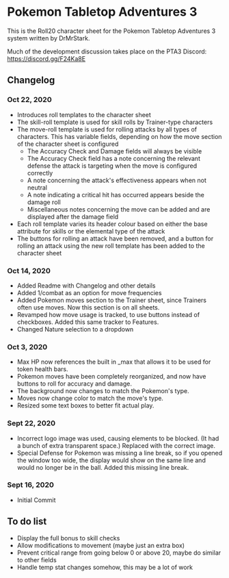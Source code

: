 # Pokemon Tabletop Adventures 3
This is the Roll20 character sheet for the Pokemon Tabletop Adventures 3
system written by DrMrStark.

Much of the development discussion takes place on the PTA3 Discord:
https://discord.gg/F24Ka8E

## Changelog

### Oct 22, 2020
- Introduces roll templates to the character sheet
- The skill-roll template is used for skill rolls by Trainer-type characters
- The move-roll template is used for rolling attacks by all types of characters. This has variable fields, depending on how the move section of the character sheet is configured
  - The Accuracy Check and Damage fields will always be visible
  - The Accuracy Check field has a note concerning the relevant defense the attack is targeting when the move is configured correctly
  - A note concerning the attack's effectiveness appears when not neutral
  - A note indicating a critical hit has occurred appears beside the damage roll
  - Miscellaneous notes concerning the move can be added and are displayed after the damage field
- Each roll template varies its header colour based on either the base attribute for skills or the elemental type of the attack
- The buttons for rolling an attack have been removed, and a button for rolling an attack using the new roll template has been added to the character sheet

### Oct 14, 2020
- Added Readme with Changelog and other details
- Added 1/combat as an option for move frequencies
- Added Pokemon moves section to the Trainer sheet, since Trainers often use moves. Now this section is on all sheets.
- Revamped how move usage is tracked, to use buttons instead of checkboxes. Added this same tracker to Features.
- Changed Nature selection to a dropdown

### Oct 3, 2020
- Max HP now references the built in _max that allows it to be used for token health bars.
- Pokemon moves have been completely reorganized, and now have buttons to roll for accuracy and damage.
- The background now changes to match the Pokemon's type.
- Moves now change color to match the move's type.
- Resized some text boxes to better fit actual play.

### Sept 22, 2020
- Incorrect logo image was used, causing elements to be blocked. (It had a bunch of extra transparent space.) Replaced with the correct image.
- Special Defense for Pokemon was missing a line break, so if you opened the window too wide, the display would show on the same line and would no longer be in the ball. Added this missing line break.

### Sept 16, 2020
- Initial Commit


## To do list
- Display the full bonus to skill checks
- Allow modifications to movement (maybe just an extra box)
- Prevent critical range from going below 0 or above 20, maybe do similar to other fields
- Handle temp stat changes somehow, this may be a lot of work
